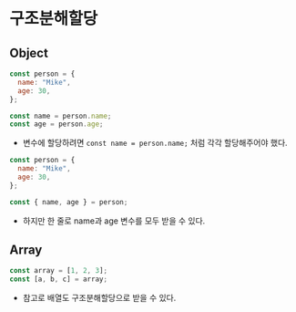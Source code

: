 # 구조분해할당

## Object

```javascript
const person = {
  name: "Mike",
  age: 30,
};

const name = person.name;
const age = person.age;
```

- 변수에 할당하려면 `const name = person.name;` 처럼 각각 할당해주어야 했다.

```javascript
const person = {
  name: "Mike",
  age: 30,
};

const { name, age } = person;
```

- 하지만 한 줄로 name과 age 변수를 모두 받을 수 있다.

## Array

```javascript
const array = [1, 2, 3];
const [a, b, c] = array;
```

- 참고로 배열도 구조분해할당으로 받을 수 있다.
